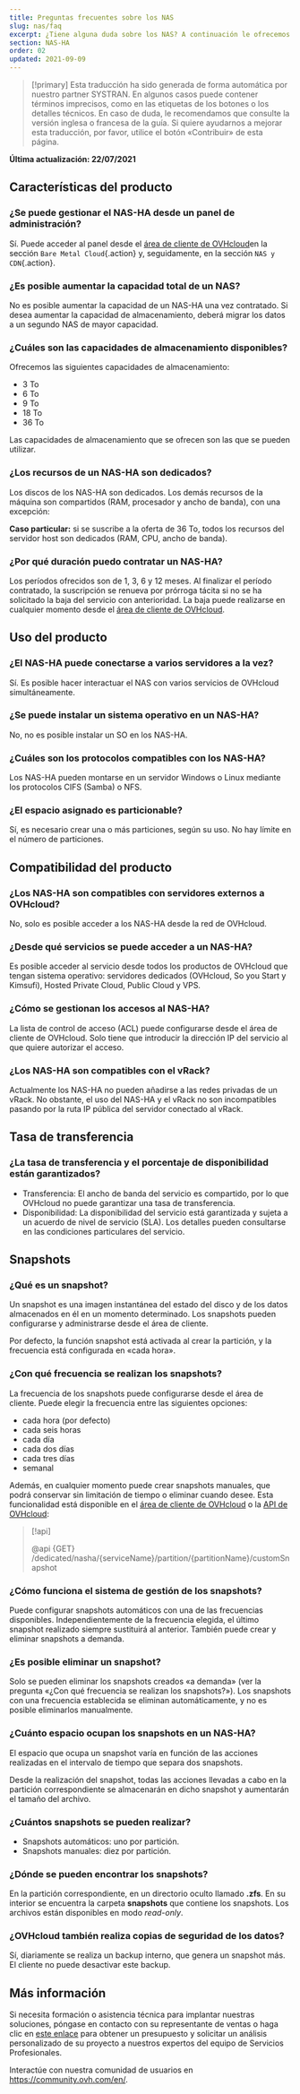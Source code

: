 ```yaml
---
title: Preguntas frecuentes sobre los NAS
slug: nas/faq
excerpt: ¿Tiene alguna duda sobre los NAS? A continuación le ofrecemos la respuesta a las preguntas más frecuentes.
section: NAS-HA
order: 02
updated: 2021-09-09
---
```


> [!primary]
> Esta traducción ha sido generada de forma automática por nuestro partner SYSTRAN. En algunos casos puede contener términos imprecisos, como en las etiquetas de los botones o los detalles técnicos. En caso de duda, le recomendamos que consulte la versión inglesa o francesa de la guía. Si quiere ayudarnos a mejorar esta traducción, por favor, utilice el botón «Contribuir» de esta página.
>

**Última actualización: 22/07/2021**

## Características del producto

### ¿Se puede gestionar el NAS-HA desde un panel de administración?

Sí. Puede acceder al panel desde el [área de cliente de OVHcloud](https://ca.ovh.com/auth/?action=gotomanager&from=https://www.ovh.com/world/&ovhSubsidiary=ws)en la sección `Bare Metal Cloud`{.action} y, seguidamente, en la sección `NAS y CDN`{.action}.

### ¿Es posible aumentar la capacidad total de un NAS?

No es posible aumentar la capacidad de un NAS-HA una vez contratado. Si desea aumentar la capacidad de almacenamiento, deberá migrar los datos a un segundo NAS de mayor capacidad.

### ¿Cuáles son las capacidades de almacenamiento disponibles?

Ofrecemos las siguientes capacidades de almacenamiento:

- 3 To
- 6 To
- 9 To
- 18 To
- 36 To

Las capacidades de almacenamiento que se ofrecen son las que se pueden utilizar.

### ¿Los recursos de un NAS-HA son dedicados?

Los discos de los NAS-HA son dedicados. Los demás recursos de la máquina son compartidos (RAM, procesador y ancho de banda), con una excepción:

**Caso particular:** si se suscribe a la oferta de 36 To, todos los recursos del servidor host son dedicados (RAM, CPU, ancho de banda).

### ¿Por qué duración puedo contratar un NAS-HA?

Los períodos ofrecidos son de 1, 3, 6 y 12 meses. Al finalizar el período contratado, la suscripción se renueva por prórroga tácita si no se ha solicitado la baja del servicio con anterioridad. La baja puede realizarse en cualquier momento desde el [área de cliente de OVHcloud](https://ca.ovh.com/auth/?action=gotomanager&from=https://www.ovh.com/world/&ovhSubsidiary=ws).

## Uso del producto

### ¿El NAS-HA puede conectarse a varios servidores a la vez?

Sí. Es posible hacer interactuar el NAS con varios servicios de OVHcloud simultáneamente.

### ¿Se puede instalar un sistema operativo en un NAS-HA?

No, no es posible instalar un SO en los NAS-HA.

### ¿Cuáles son los protocolos compatibles con los NAS-HA?

Los NAS-HA pueden montarse en un servidor Windows o Linux mediante los protocolos CIFS (Samba) o NFS.

### ¿El espacio asignado es particionable?

Sí, es necesario crear una o más particiones, según su uso. No hay límite en el número de particiones.

## Compatibilidad del producto

### ¿Los NAS-HA son compatibles con servidores externos a OVHcloud?

No, solo es posible acceder a los NAS-HA desde la red de OVHcloud.

### ¿Desde qué servicios se puede acceder a un NAS-HA?

Es posible acceder al servicio desde todos los productos de OVHcloud que tengan sistema operativo: servidores dedicados (OVHcloud, So you Start y Kimsufi), Hosted Private Cloud, Public Cloud y VPS.

### ¿Cómo se gestionan los accesos al NAS-HA?

La lista de control de acceso (ACL) puede configurarse desde el área de cliente de OVHcloud. Solo tiene que introducir la dirección IP del servicio al que quiere autorizar el acceso.

### ¿Los NAS-HA son compatibles con el vRack?

Actualmente los NAS-HA no pueden añadirse a las redes privadas de un vRack. No obstante, el uso del NAS-HA y el vRack no son incompatibles pasando por la ruta IP pública del servidor conectado al vRack.

## Tasa de transferencia

### ¿La tasa de transferencia y el porcentaje de disponibilidad están garantizados?

- Transferencia: El ancho de banda del servicio es compartido, por lo que OVHcloud no puede garantizar una tasa de transferencia.
- Disponibilidad: La disponibilidad del servicio está garantizada y sujeta a un acuerdo de nivel de servicio (SLA). Los detalles pueden consultarse en las condiciones particulares del servicio.

## Snapshots

### ¿Qué es un snapshot?

Un snapshot es una imagen instantánea del estado del disco y de los datos almacenados en él en un momento determinado. Los snapshots pueden configurarse y administrarse desde el área de cliente.

Por defecto, la función snapshot está activada al crear la partición, y la frecuencia está configurada en «cada hora».

### ¿Con qué frecuencia se realizan los snapshots?

La frecuencia de los snapshots puede configurarse desde el área de cliente. Puede elegir la frecuencia entre las siguientes opciones:

- cada hora (por defecto)
- cada seis horas
- cada día
- cada dos días
- cada tres días
- semanal

Además, en cualquier momento puede crear snapshots manuales, que podrá conservar sin limitación de tiempo o eliminar cuando desee. Esta funcionalidad está disponible en el [área de cliente de OVHcloud](https://ca.ovh.com/auth/?action=gotomanager&from=https://www.ovh.com/world/&ovhSubsidiary=ws) o la [API de OVHcloud](https://ca.api.ovh.com/):

> [!api]
>
> @api {GET} /dedicated/nasha/{serviceName}/partition/{partitionName}/customSnapshot
>

### ¿Cómo funciona el sistema de gestión de los snapshots?

Puede configurar snapshots automáticos con una de las frecuencias disponibles. Independientemente de la frecuencia elegida, el último snapshot realizado siempre sustituirá al anterior. También puede crear y eliminar snapshots a demanda.

### ¿Es posible eliminar un snapshot?

Solo se pueden eliminar los snapshots creados «a demanda» (ver la pregunta «¿Con qué frecuencia se realizan los snapshots?»). Los snapshots con una frecuencia establecida se eliminan automáticamente, y no es posible eliminarlos manualmente.

### ¿Cuánto espacio ocupan los snapshots en un NAS-HA?

El espacio que ocupa un snapshot varía en función de las acciones realizadas en el intervalo de tiempo que separa dos snapshots.

Desde la realización del snapshot, todas las acciones llevadas a cabo en la partición correspondiente se almacenarán en dicho snapshot y aumentarán el tamaño del archivo.

### ¿Cuántos snapshots se pueden realizar?

- Snapshots automáticos: uno por partición.
- Snapshots manuales: diez por partición.

### ¿Dónde se pueden encontrar los snapshots?

En la partición correspondiente, en un directorio oculto llamado **.zfs**. En su interior se encuentra la carpeta **snapshots** que contiene los snapshots. Los archivos están disponibles en modo *read-only*.

### ¿OVHcloud también realiza copias de seguridad de los datos?

Sí, diariamente se realiza un backup interno, que genera un snapshot más. El cliente no puede desactivar este backup.

## Más información

Si necesita formación o asistencia técnica para implantar nuestras soluciones, póngase en contacto con su representante de ventas o haga clic en [este enlace](https://www.ovhcloud.com/es-es/professional-services/) para obtener un presupuesto y solicitar un análisis personalizado de su proyecto a nuestros expertos del equipo de Servicios Profesionales.

Interactúe con nuestra comunidad de usuarios en <https://community.ovh.com/en/>.
